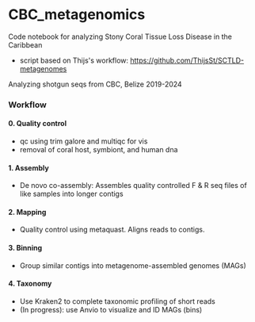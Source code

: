 # CBC_metagenomics
Code notebook for analyzing Stony Coral Tissue Loss Disease in the Caribbean
- script based on Thijs's workflow: https://github.com/ThijsSt/SCTLD-metagenomes

Analyzing shotgun seqs from CBC, Belize 2019-2024

### Workflow
#### 0. Quality control
- qc using trim galore and multiqc for vis
- removal of coral host, symbiont, and human dna 
#### 1. Assembly 
- De novo co-assembly: Assembles quality controlled F & R seq files of like samples into longer contigs 
#### 2. Mapping
- Quality control using metaquast. Aligns reads to contigs.
#### 3. Binning
- Group similar contigs into metagenome-assembled genomes (MAGs)
#### 4. Taxonomy
 - Use Kraken2 to complete taxonomic profiling of short reads
 - (In progress): use Anvio to visualize and ID MAGs (bins)


